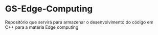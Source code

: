 # GS-Edge-Computing
Repositório que servirá para armazenar o desenvolvimento do código em C++ para  a matéria Edge computing
